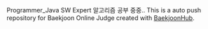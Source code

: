 Programmer_Java
SW Expert
알고리즘 공부 중중..
This is a auto push repository for Baekjoon Online Judge created with [BaekjoonHub](https://github.com/BaekjoonHub/BaekjoonHub).
